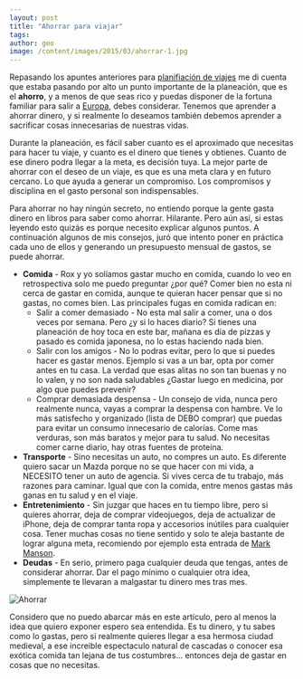 ```yaml
---
layout: post
title: "Ahorrar para viajar"
tags: 
author: geo
image: /content/images/2015/03/ahorrar-1.jpg
---
```

Repasando los apuntes anteriores para [planifiación de viajes](/planeacion-de-viaje-101/) me di cuenta que estaba pasando por alto un punto importante de la planeación, que es el **ahorro**, y a menos de que seas rico y puedas disponer de la fortuna familiar para salir a [Europa](/tag/europa), debes considerar. Tenemos que aprender a ahorrar dinero, y si realmente lo deseamos también debemos aprender a sacrificar cosas innecesarias de nuestras vidas.

Durante la planeación, es fácil saber cuanto es el aproximado que necesitas para hacer tu viaje, y cuanto es el dinero que tienes y obtienes. Cuanto de ese dinero podra llegar a la meta, es decisión tuya. La mejor parte de ahorrar con el deseo de un viaje, es que es una meta clara y en futuro cercano. Lo que ayuda a generar un compromiso. Los compromisos y disciplina en el gasto personal son indispensables.

Para ahorrar no hay ningún secreto, no entiendo porque la gente gasta dinero en libros para saber como ahorrar. Hilarante. Pero aún así, si estas leyendo esto quizás es porque necesito explicar algunos puntos. A continuación algunos de mis consejos, juró que intento poner en práctica cada uno de ellos y generando un presupuesto mensual de gastos, se puede ahorrar.

* **Comida** - Rox y yo solíamos gastar mucho en comida, cuando lo veo en retrospectiva solo me puedo preguntar ¿por qué? Comer bien no esta ni cerca de gastar en comida, aunque te quieran hacer pensar que si no gastas, no comes bien. Las principales fugas en comida radican en:
	* Salir a comer demasiado - No esta mal salir a comer, una o dos veces por semana. Pero ¿y si lo haces diario? Si tienes una planeación de hoy toca en este bar, mañana es día de pizzas y pasado es comida japonesa, no lo estas haciendo nada bien.
    * Salir con los amigos - No lo podras evitar, pero lo que si puedes hacer es gastar menos. Ejemplo si vas a un bar, opta por comer antes en tu casa. La verdad que esas alitas no son tan buenas y no lo valen, y no son nada saludables ¿Gastar luego en medicina, por algo que puedes prevenir?
    * Comprar demasiada despensa - Un consejo de vida, nunca pero realmente nunca, vayas a comprar la despensa con hambre. Ve lo más satisfecho y organizado (lista de DEBO comprar) que puedas para evitar un consumo innecesario de calorías. Come mas verduras, son más baratos y mejor para tu salud. No necesitas comer carne diario, hay otras fuentes de proteína.
* **Transporte** - Sino necesitas un auto, no compres un auto. Es diferente quiero sacar un Mazda porque no se que hacer con mi vida, a NECESITO tener un auto de agencia. Si vives cerca de tu trabajo, más razones para caminar. Igual que con la comida, entre menos gastas más ganas en tu salud y en el viaje.
* **Entretenimiento** - Sin juzgar que haces en tu tiempo libre, pero si quieres ahorrar, deja de comprar videojuegos, deja de actualizar de iPhone, deja de comprar tanta ropa y accesorios inútiles para cualquier cosa. Tener muchas cosas no tiene sentido y solo te aleja bastante de lograr alguna meta, recomiendo por ejemplo esta entrada de [Mark Manson](http://markmanson.net/minimalism).
* **Deudas** - En serio, primero paga cualquier deuda que tengas, antes de considerar ahorrar. Dar el pago mínimo o cualquier otra idea, simplemente te llevaran a malgastar tu dinero mes tras mes. 

![Ahorrar](/content/images/2015/03/ahorrar.jpg)

Considero que no puedo abarcar más en este artículo, pero al menos la idea que quiero exponer espero sea entendida. Es tu dinero, y tu sabes como lo gastas, pero si realmente quieres llegar a esa hermosa ciudad medieval, a ese increible espectaculo natural de cascadas o conocer esa exótica comida tan lejana de tus costumbres... entonces deja de gastar en cosas que no necesitas.

    